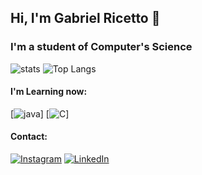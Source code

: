 
## Hi, I'm Gabriel Ricetto 👋
### I'm a student of Computer's Science

![stats](https://github-readme-stats.vercel.app/api?username=Ricettoo&show_icons=true&theme=midnight-purple) ![Top Langs](https://github-readme-stats.vercel.app/api/top-langs/?username=Ricettoo&layout=compact&langs_count16&theme=midnight-purple)
#### I'm Learning now:

[![java](https://img.shields.io/badge/Java-000000?style=for-the-badge&logo=openjdk&logoColor=purple)] [![C](https://img.shields.io/badge/C-000000?style=for-the-badge&logo=c&logoColor=purple)]

#### Contact: 
[![Instagram](https://img.shields.io/badge/Instagram-ff4d6c?style=for-the-badge&logo=instagram&logoColor=white)](https://www.instagram.com/ricettoo/) [![LinkedIn](https://img.shields.io/badge/LinkedIn-0077B5?style=for-the-badge&logo=linkedin&logoColor=white)](https://www.linkedin.com/in/ricettoo/)
